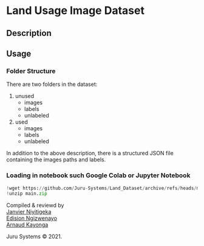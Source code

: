# Land Usage Image Dataset
## Description

## Usage
### Folder Structure
There are two folders in the dataset:
1. unused
    - images
    - labels
    - unlabeled
2. used
    - images
    - labels
    - unlabeled

In addition to the above description, there is a structured JSON file containing the images paths and labels.

### Loading in notebook such Google Colab or Jupyter Notebook
```python
!wget https://github.com/Juru-Systems/Land_Dataset/archive/refs/heads/main.zip
!unzip main.zip
```



Compiled & reviewd by \
[Janvier Niyitigeka](https://github.com/Eng-Janvier)\
[Edision Ngizwenayo](https://github.com/cavaniv12345)\
[Arnaud Kayonga](https://github.com/agent87)

Juru Systems © 2021.
